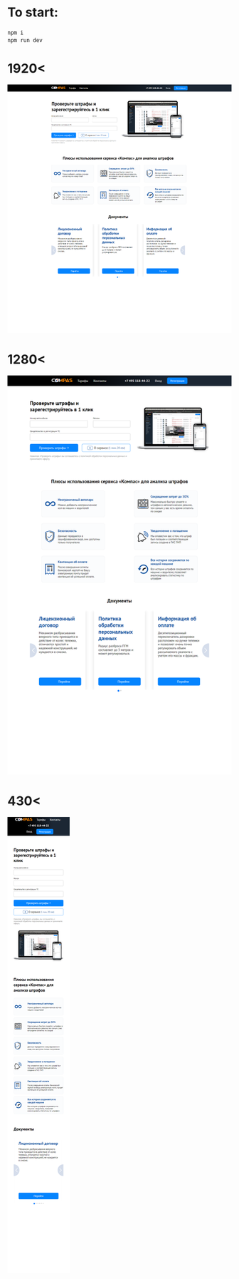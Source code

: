 # To start:

`npm i`  
`npm run dev`

# 1920<
![1920](./readme-img/1920.png)

# 1280<
![1280](./readme-img/1280.png)

# 430<
![430](./readme-img/430.png)

